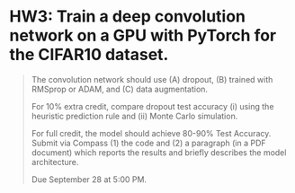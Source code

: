 # HW3: Train a deep convolution network on a GPU with PyTorch for the CIFAR10 dataset.

> The convolution network should use (A) dropout, (B) trained with RMSprop or ADAM, and (C) data augmentation.
> 
> For 10% extra credit, compare dropout test accuracy (i) using the heuristic prediction rule and (ii) Monte Carlo simulation.
> 
> For full credit, the model should achieve 80-90% Test Accuracy. Submit via Compass (1) the code and (2) a paragraph (in a PDF document) which reports the results and briefly describes the model architecture.
>
> Due September 28 at 5:00 PM.